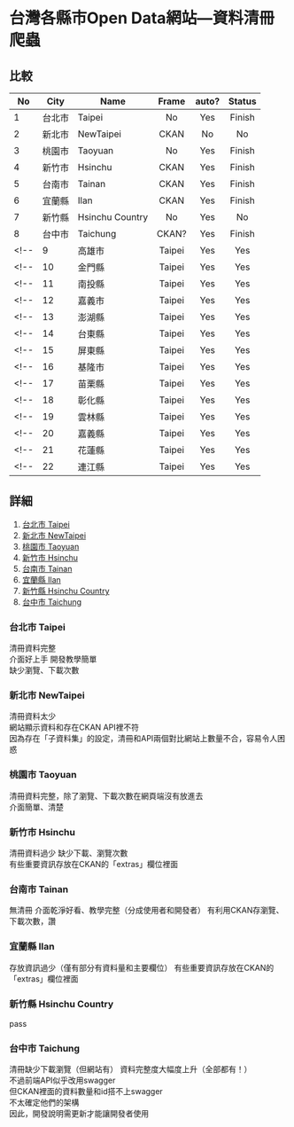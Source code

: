 # 台灣各縣市Open Data網站—資料清冊爬蟲

## 比較
| No | City   | Name            | Frame    | auto?    | Status |
|----|--------|-----------------|:--------:|:--------:|:------:|
| 1  | 台北市  | Taipei          | No       | Yes      | Finish |
| 2  | 新北市  | NewTaipei       | CKAN     | No       | No     |
| 3  | 桃園市  | Taoyuan         | No       | Yes      | Finish |
| 4  | 新竹市  | Hsinchu         | CKAN     | Yes      | Finish |
| 5  | 台南市  | Tainan          | CKAN     | Yes      | Finish |
| 6  | 宜蘭縣  | Ilan            | CKAN     | Yes      | Finish |
| 7  | 新竹縣  | Hsinchu Country | No       | Yes      | No     |
| 8  | 台中市  | Taichung        | CKAN?    | Yes      | Finish |
<!-- | 9  | 高雄市  | Taipei          | Yes      | Yes      | -->
<!-- | 10 | 金門縣  | Taipei          | Yes      | Yes      | -->
<!-- | 11 | 南投縣  | Taipei          | Yes      | Yes      | -->
<!-- | 12 | 嘉義市  | Taipei          | Yes      | Yes      | -->
<!-- | 13 | 澎湖縣  | Taipei          | Yes      | Yes      | -->
<!-- | 14 | 台東縣  | Taipei          | Yes      | Yes      | -->
<!-- | 15 | 屏東縣  | Taipei          | Yes      | Yes      | -->
<!-- | 16 | 基隆市  | Taipei          | Yes      | Yes      | -->
<!-- | 17 | 苗栗縣  | Taipei          | Yes      | Yes      | -->
<!-- | 18 | 彰化縣  | Taipei          | Yes      | Yes      | -->
<!-- | 19 | 雲林縣  | Taipei          | Yes      | Yes      | -->
<!-- | 20 | 嘉義縣  | Taipei          | Yes      | Yes      | -->
<!-- | 21 | 花蓮縣  | Taipei          | Yes      | Yes      | -->
<!-- | 22 | 連江縣  | Taipei          | Yes      | Yes      | -->

## 詳細
1.  [台北市 Taipei](#台北市-taipei)
2.  [新北市 NewTaipei](#新北市-newtaipei)
3.  [桃園市 Taoyuan](#桃園市-taoyuan)
4.  [新竹市 Hsinchu](#新竹市-hsinchu)
5.  [台南市 Tainan](#台南市-tainan)
6.  [宜蘭縣 Ilan](#宜蘭縣-ilan)
7.  [新竹縣 Hsinchu Country](#新竹縣-hsinchu-country)
8.  [台中市 Taichung](#台中市-taichung)
<!-- 9.  [高雄市 Taipei](#高雄市-taipei) -->
<!-- 10. [金門縣 Taipei](#金門縣-taipei) -->
<!-- 11. [南投縣 Taipei](#南投縣-taipei) -->
<!-- 12. [嘉義市 Taipei](#嘉義市-taipei) -->
<!-- 13. [澎湖縣 Taipei](#澎湖縣-taipei) -->
<!-- 14. [台東縣 Taipei](#台東縣-taipei) -->
<!-- 15. [屏東縣 Taipei](#屏東縣-taipei) -->
<!-- 16. [基隆市 Taipei](#基隆市-taipei) -->
<!-- 17. [苗栗縣 Taipei](#苗栗縣-taipei) -->
<!-- 18. [彰化縣 Taipei](#彰化縣-taipei) -->
<!-- 19. [雲林縣 Taipei](#雲林縣-taipei) -->
<!-- 20. [嘉義縣 Taipei](#嘉義縣-taipei) -->
<!-- 21. [花蓮縣 Taipei](#花蓮縣-taipei) -->
<!-- 22. [連江縣 Taipei](#連江縣-taipei) -->

### 台北市 Taipei
清冊資料完整  
介面好上手 開發教學簡單  
缺少瀏覽、下載次數  

### 新北市 NewTaipei
清冊資料太少  
網站顯示資料和存在CKAN API裡不符  
因為存在「子資料集」的設定，清冊和API兩個對比網站上數量不合，容易令人困惑  

### 桃園市 Taoyuan
清冊資料完整，除了瀏覽、下載次數在網頁端沒有放進去  
介面簡單、清楚

### 新竹市 Hsinchu
清冊資料過少
缺少下載、瀏覽次數  
有些重要資訊存放在CKAN的「extras」欄位裡面

### 台南市 Tainan
無清冊
介面乾淨好看、教學完整（分成使用者和開發者）
有利用CKAN存瀏覽、下載次數，讚

### 宜蘭縣 Ilan
存放資訊過少（僅有部分有資料量和主要欄位）
有些重要資訊存放在CKAN的「extras」欄位裡面

### 新竹縣 Hsinchu Country
pass

### 台中市 Taichung
清冊缺少下載瀏覽（但網站有）
資料完整度大幅度上升（全部都有！）  
不過前端API似乎改用swagger  
但CKAN裡面的資料數量和id搭不上swagger  
不太確定他們的架構  
因此，開發說明需更新才能讓開發者使用

<!-- ### 高雄市 Taipei -->
<!-- ### 金門縣 Taipei -->
<!-- ### 南投縣 Taipei -->
<!-- ### 嘉義市 Taipei -->
<!-- ### 澎湖縣 Taipei -->
<!-- ### 台東縣 Taipei -->
<!-- ### 屏東縣 Taipei -->
<!-- ### 基隆市 Taipei -->
<!-- ### 苗栗縣 Taipei -->
<!-- ### 彰化縣 Taipei -->
<!-- ### 雲林縣 Taipei -->
<!-- ### 嘉義縣 Taipei -->
<!-- ### 花蓮縣 Taipei -->
<!-- ### 連江縣 Taipei -->
